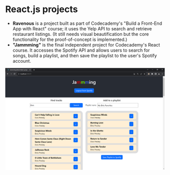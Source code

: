 # React.js projects

* **Ravenous** is a project built as part of Codecademy's "Build a Front-End App with React" course; it uses the Yelp API to search and retrieve restaurant listings. (It still needs visual beautification but the core functionality for the proof-of-concept is implemented.)
* **"Jammming"** is the final independent project for Codecademy's React course. It accesses the Spotify API and allows users to search for songs, build a playlist, and then save the playlist to the user's Spotify account.

<img src="./jammming/demo_screenshots/Jammming%20demo%200005.PNG" alt="Demo screenshot 5" width="700"/>
